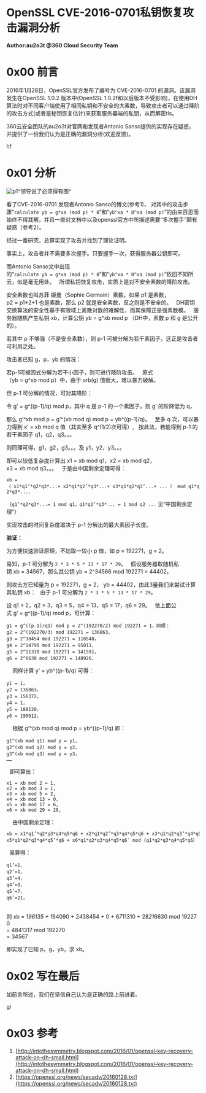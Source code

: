 # OpenSSL CVE-2016-0701私钥恢复攻击漏洞分析

**Author:au2o3t @360 Cloud Security Team**

0x00 前言
=====

2016年1月28日，OpenSSL官方发布了编号为 CVE-2016-0701 的漏洞。该漏洞发生在OpenSSL 1.0.2 版本中(OpenSSL 1.0.2f和以后版本不受影响)，在使用DH算法时对不同客户端使用了相同私钥和不安全的大素数，导致攻击者可以通过降阶的攻击方式(或者是秘钥恢复估计)来获取服务器端的私钥，从而解密tls。

360云安全团队的au2o3t对官网和发现者Antonio Sanso提供的实现存在疑惑，并提供了一份我们认为是正确的漏洞分析(欢迎反馈)。

hf

0x01 分析
=====

![p1](http://drops.javaweb.org/uploads/images/ae0e8fc3d80e7f2d101f851b15df2b0ce8020ed0.jpg)^领导说了必须得有图^

看了CVE-2016-0701 发现者Antonio Sanso的博文(参考1)， 对其中的攻击步骤“`calculate yb = g*xa (mod p) * B`”和“`yb^xa * B^xa (mod p)`”的由来百思而始终不得其解，并且一直对文档中以及openssl官方中所描述需要“多次握手”颇有疑惑（参考2）。

经过一番研究，总算实现了攻击并找到了理论证明。

事实上，攻击者并不需要多次握手。只要握手一次，获得服务器公钥即可。

而Antonio Sanso文中出现的“`calculate yb = g*xa (mod p) * B`”和“`yb^xa * B^xa (mod p)`”依旧不知所云，似是毫无用处。   所谓私钥恢复攻击，实质上是对不安全素数的降阶攻击。

安全素数也叫苏菲·姬曼（Sophie Germain）素数，如果 p1 是素数，p2 = p1*2+1 也是素数，那么 p2 就是安全素数，反之则是不安全的。   DH密钥交换算法的安全性基于有限域上离散对数的难解性，而其保障正是强素数模。   服务器随机产生私钥 xb，计算公钥 yb = g^xb mod p （DH中，素数 p 和 g 是公开的）。

若其中 p 不够强（不是安全素数），则 p-1 可被分解为若干素因子，这正是攻击者可利用之处。

攻击者已知 g，p，yb 的情况：

若p-1可被因式分解为若干小因子，则可进行降阶攻击。   原式（yb = g^xb mod p）中，由于 orb(g) 值很大，难以暴力破解。

但 p-1 可分解的情况，可对其降阶：

令 g’ = g^((p-1)/q) mod p，其中 q 是 p-1 的一个素因子，则 g’ 的阶降低为 q，

那么 g’^xb mod p = g’^(xb mod q) mod p = yb^((p-1)/q)。   至多 q 次，可以暴力得到 x’ = xb mod q 值（其实至多 q^(1/2)次可得）,   按此法，若能得到 p-1 的若干素因子 q1，q2，q3。。。

则同理可得，g1，g2，g3。。。及 y1，y2，y3。。。

即可以较低复杂度计算出 x1 = xb mod q1，x2 = xb mod q2，x3 = xb mod q3。。。   于是由中国剩余定理可得：

`xb = （ x1*q1’*q2*q3*...+ x2*q1*q2’*q3*...+ x3*q1*q2*q3’...+ ... ） mod q1*q2*q3*....`

（`q1’*q2*q3*...= 1 mod q1，q1*q2’*q3*... = 1 mod q2 ...` 见“中国剩余定理”）

实现攻击的时间复杂度取决于 p-1 分解出的最大素因子长度。

**验证：**

为方便快速验证原理，不妨取一较小 p 值，如 p = 192271，g = 2。

易知，p-1 可分解为 `2 * 3 * 5 * 13 * 17 * 29`。   假设服务器取随机私钥 xb = 34567，那么其公钥 yb = 2^34566 mod 192271 = 44402。  

则攻击方已知量为 p = 192271，g = 2， yb = 44402，由此3量我们来尝试计算其私钥 xb：   由于 p-1 可分解为 `2 * 3 * 5 * 13 * 17 * 29`，

设 q1 = 2，q2 = 3，q3 = 5，q4 = 13，q5 = 17，q6 = 29。   依上面公式 g’ = g^((p-1)/q) mod p，可计算：

```
g1 = g^((p-1)/q1) mod p = 2^(192270/2) mod 192271 = 1，同理：
g2 = 2^(192270/3) mod 192271 = 136863，
g3 = 2^38454 mod 192271 = 118548，
g4 = 2^14790 mod 192271 = 95011，
g5 = 2^11310 mod 192271 = 141591，
g6 = 2^6630 mod 192271 = 148926，

```

    同样计算 y’ = yb^((p-1)/q) 可得：

```
y1 = 1，
y2 = 136863，
y3 = 156372，
y4 = 1，
y5 = 188120，
y6 = 190612，

```

    根据 g’^(xb mod q) mod p = yb^((p-1)/q) 即：

```
g1^(xb mod q1) mod p = y1，
g2^(xb mod q2) mod p = y2，
g3^(xb mod q3) mod p = y3，
……

```

  即可算出：

```
x1 = xb mod 2 = 1,
x2 = xb mod 3 = 1,
x3 = xb mod 5 = 2,
x4 = xb mod 13 = 0,
x5 = xb mod 17 = 6,
x6 = xb mod 29 = 28,

```

    由中国剩余定理：

```
xb = x1*q1’*q2*q3*q4*q5*q6 + x2*q1*q2’*q3*q4*q5*q6 + x3*q1*q2*q3’*q4*q5*q6 + x4*q1*q2*q3*q4’*q5*q6 + x5*q1*q2*q3*q4*q5’*q6 + x6*q1*q2*q3*q4*q5*q6′ mod (q1*q2*q3*q4*q5*q6）

```

  易算得：

```
q1’=1，
q2’=1，
q3’=4，
q4’=3，
q5’=7，
q6’=21，

```

  则 xb = 1*96135 + 1*64090 + 2*4*38454 + 0 + 6*7*11310 + 28*21*6630 mod 192270  
= 4841317 mod 192270  
= 34567

即实现了已知 p，g，yb，求 xb。

0x02 写在最后
=====

如前言所述，我们在坚信自己认为是正确的路上前进着。

gl

0x03 参考
=====

1.  [http://intothesymmetry.blogspot.com/2016/01/openssl-key-recovery-attack-on-dh-small.html](http://intothesymmetry.blogspot.com/2016/01/openssl-key-recovery-attack-on-dh-small.html)
2.  [https://openssl.org/news/secadv/20160128.txt](https://openssl.org/news/secadv/20160128.txt)